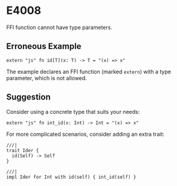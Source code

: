 # E4008

FFI function cannot have type parameters.

## Erroneous Example

```moonbit
extern "js" fn id[T](x: T) -> T = "(x) => x"
```

The example declares an FFI function (marked `extern`) with a type parameter,
which is not allowed.

## Suggestion

Consider using a concrete type that suits your needs:

```moonbit
extern "js" fn int_id(x: Int) -> Int = "(x) => x"
```

For more complicated scenarios, consider adding an extra trait:

```moonbit
///|
trait Ider {
  id(Self) -> Self
}

///|
impl Ider for Int with id(self) { int_id(self) }
```
